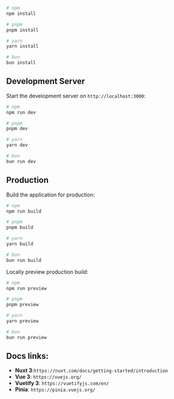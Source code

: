 ```bash
# npm
npm install

# pnpm
pnpm install

# yarn
yarn install

# bun
bun install
```

## Development Server

Start the development server on `http://localhost:3000`:

```bash
# npm
npm run dev

# pnpm
pnpm dev

# yarn
yarn dev

# bun
bun run dev
```

## Production

Build the application for production:

```bash
# npm
npm run build

# pnpm
pnpm build

# yarn
yarn build

# bun
bun run build
```

Locally preview production build:

```bash
# npm
npm run preview

# pnpm
pnpm preview

# yarn
yarn preview

# bun
bun run preview
```

## Docs links:
- **Nuxt 3**:`https://nuxt.com/docs/getting-started/introduction`
- **Vue 3**: `https://vuejs.org/`
- **Vuetify 3**: `https://vuetifyjs.com/en/`
- **Pinia**: `https://pinia.vuejs.org/`
